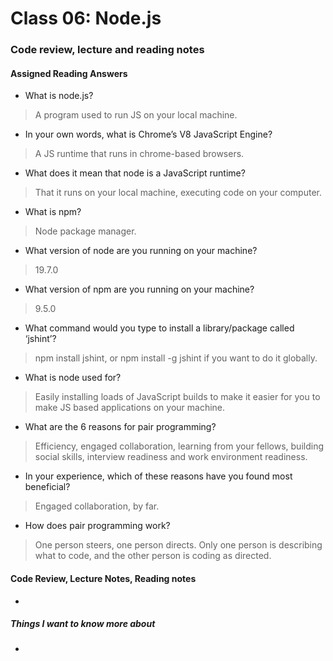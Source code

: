 # Class 06: Node.js

### Code review, lecture and reading notes


#### Assigned Reading Answers

- What is node.js?

> A program used to run JS on your local machine.

- In your own words, what is Chrome’s V8 JavaScript Engine?

> A JS runtime that runs in chrome-based browsers.

- What does it mean that node is a JavaScript runtime?

> That it runs on your local machine, executing code on your computer.

- What is npm?

> Node package manager.

- What version of node are you running on your machine?

> 19.7.0

- What version of npm are you running on your machine?

> 9.5.0

- What command would you type to install a library/package called ‘jshint’?

> npm install jshint, or npm install -g jshint if you want to do it globally.

- What is node used for?

> Easily installing loads of JavaScript builds to make it easier for you to make JS based applications on your machine.

- What are the 6 reasons for pair programming?

> Efficiency, engaged collaboration, learning from your fellows, building social skills, interview readiness and work environment readiness.

- In your experience, which of these reasons have you found most beneficial?

> Engaged collaboration, by far.

- How does pair programming work?

> One person steers, one person directs.  Only one person is describing what to code, and the other person is coding as directed.
 

#### Code Review, Lecture Notes, Reading notes

- 


##### Things I want to know more about

- 